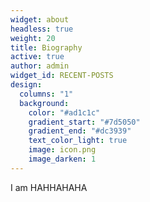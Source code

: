 ```yaml
---
widget: about
headless: true
weight: 20
title: Biography
active: true
author: admin
widget_id: RECENT-POSTS
design:
  columns: "1"
  background:
    color: "#ad1c1c"
    gradient_start: "#7d5050"
    gradient_end: "#dc3939"
    text_color_light: true
    image: icon.png
    image_darken: 1
---
```

I am HAHHAHAHA